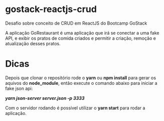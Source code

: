 # gostack-reactjs-crud
Desafio sobre conceito de CRUD em ReactJS do Bootcamp GoStack

A aplicação GoRestaurant é uma aplicação que irá se conectar a uma fake API, e exibir os pratos de comida criados e permitir a criação, remoção e atualização desses pratos.

# Dicas
Depois que clonar o repositório rode o **yarn** ou **npm install** para gerar os aquivos do **node_module**, então execute o comando abaixo para iniciar a fake json api:

***yarn json-server server.json -p 3333***

Com o servidor rodando é possível utilizar o **yarn start** para rodar a aplicação.

